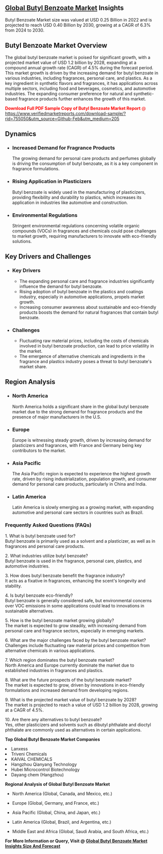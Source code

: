 <h2><a href="https://www.verifiedmarketreports.com/download-sample/?rid=755050&amp;utm_source=Github&amp;utm_medium=205" target="_blank">Global Butyl Benzoate Market</a> Insights</h2><p>Butyl Benzoate Market size was valued at USD 0.25 Billion in 2022 and is projected to reach USD 0.40 Billion by 2030, growing at a CAGR of 6.3% from 2024 to 2030.</p><p> <h2>Butyl Benzoate Market Overview</h2> <p>The global butyl benzoate market is poised for significant growth, with a projected market value of USD 1.2 billion by 2028, expanding at a compound annual growth rate (CAGR) of 4.5% during the forecast period. This market growth is driven by the increasing demand for butyl benzoate in various industries, including fragrances, personal care, and plastics. As a key ingredient in synthetic flavors and fragrances, it has applications across multiple sectors, including food and beverages, cosmetics, and automotive industries. The expanding consumer preference for natural and synthetic-based fragrance products further enhances the growth of this market.</p> <p><p><span class=""><span style="color: #ff0000;"><strong>Download Full PDF Sample Copy of Butyl Benzoate Market Report</strong> @ </span><a href="https://www.verifiedmarketreports.com/download-sample/?rid=755050&amp;utm_source=Github-Feb&amp;utm_medium=205" target="_blank">https://www.verifiedmarketreports.com/download-sample/?rid=755050&amp;utm_source=Github-Feb&amp;utm_medium=205</a></span></p></p> <h2>Dynamics</h2> <ul> <li><h3>Increased Demand for Fragrance Products</h3> The growing demand for personal care products and perfumes globally is driving the consumption of butyl benzoate, as it is a key component in fragrance formulations.</li> <li><h3>Rising Application in Plasticizers</h3> Butyl benzoate is widely used in the manufacturing of plasticizers, providing flexibility and durability to plastics, which increases its application in industries like automotive and construction.</li> <li><h3>Environmental Regulations</h3> Stringent environmental regulations concerning volatile organic compounds (VOCs) in fragrances and chemicals could pose challenges to market growth, requiring manufacturers to innovate with eco-friendly solutions.</li> </ul> <h2>Key Drivers and Challenges</h2> <ul> <li><h3>Key Drivers</h3> <ul> <li>The expanding personal care and fragrance industries significantly influence the demand for butyl benzoate.</li> <li>Rising adoption of butyl benzoate in the plastics and coatings industry, especially in automotive applications, propels market growth.</li> <li>Increasing consumer awareness about sustainable and eco-friendly products boosts the demand for natural fragrances that contain butyl benzoate.</li> </ul> </li> <li><h3>Challenges</h3> <ul> <li>Fluctuating raw material prices, including the costs of chemicals involved in butyl benzoate production, can lead to price volatility in the market.</li> <li>The emergence of alternative chemicals and ingredients in the fragrance and plastics industry poses a threat to butyl benzoate's market share.</li> </ul> </li> </ul> <h2>Region Analysis</h2> <ul> <li><h3>North America</h3> North America holds a significant share in the global butyl benzoate market due to the strong demand for fragrance products and the presence of major manufacturers in the U.S.</li> <li><h3>Europe</h3> Europe is witnessing steady growth, driven by increasing demand for plasticizers and fragrances, with France and Germany being key contributors to the market.</li> <li><h3>Asia Pacific</h3> The Asia Pacific region is expected to experience the highest growth rate, driven by rising industrialization, population growth, and consumer demand for personal care products, particularly in China and India.</li> <li><h3>Latin America</h3> Latin America is slowly emerging as a growing market, with expanding automotive and personal care sectors in countries such as Brazil.</li> </ul> <h3>Frequently Asked Questions (FAQs)</h3> <p>1. What is butyl benzoate used for? <br> Butyl benzoate is primarily used as a solvent and a plasticizer, as well as in fragrances and personal care products.</p> <p>2. What industries utilize butyl benzoate? <br> Butyl benzoate is used in the fragrance, personal care, plastics, and automotive industries.</p> <p>3. How does butyl benzoate benefit the fragrance industry? <br> It acts as a fixative in fragrances, enhancing the scent's longevity and stability.</p> <p>4. Is butyl benzoate eco-friendly? <br> Butyl benzoate is generally considered safe, but environmental concerns over VOC emissions in some applications could lead to innovations in sustainable alternatives.</p> <p>5. How is the butyl benzoate market growing globally? <br> The market is expected to grow steadily, with increasing demand from personal care and fragrance sectors, especially in emerging markets.</p> <p>6. What are the major challenges faced by the butyl benzoate market? <br> Challenges include fluctuating raw material prices and competition from alternative chemicals in various applications.</p> <p>7. Which region dominates the butyl benzoate market? <br> North America and Europe currently dominate the market due to established industries in fragrances and plastics.</p> <p>8. What are the future prospects of the butyl benzoate market? <br> The market is expected to grow, driven by innovations in eco-friendly formulations and increased demand from developing regions.</p> <p>9. What is the projected market value of butyl benzoate by 2028? <br> The market is projected to reach a value of USD 1.2 billion by 2028, growing at a CAGR of 4.5%.</p> <p>10. Are there any alternatives to butyl benzoate? <br> Yes, other plasticizers and solvents such as dibutyl phthalate and dioctyl phthalate are commonly used as alternatives in certain applications.</p> </p><p><strong>Top Global Butyl Benzoate Market Companies</strong></p><div data-test-id=""><p><li>Lanxess</li><li> Triveni Chemicals</li><li> KAIVAL CHEMICALS</li><li> Hangzhou Qianyang Technology</li><li> Hubei Microcontrol Biotechnology</li><li> Dayang chem (Hangzhou)</li></p><div><strong>Regional Analysis of&nbsp;Global Butyl Benzoate Market</strong></div><ul><li dir="ltr"><p dir="ltr">North America&nbsp;(Global, Canada, and Mexico, etc.)</p></li><li dir="ltr"><p dir="ltr">Europe (Global, Germany, and France, etc.)</p></li><li dir="ltr"><p dir="ltr">Asia Pacific&nbsp;(Global, China, and Japan, etc.)</p></li><li dir="ltr"><p dir="ltr">Latin America&nbsp;(Global, Brazil, and Argentina, etc.)</p></li><li dir="ltr">Middle East and Africa&nbsp;(Global, Saudi Arabia, and South Africa, etc.)</li></ul><p><strong>For More Information or Query, Visit @&nbsp;</strong><strong><a href="https://www.verifiedmarketreports.com/product/butyl-benzoate-market/?utm_source=Github&amp;utm_medium=205" target="_blank">Global Butyl Benzoate Market Insights Size And Forecast</a></strong></p></div>
